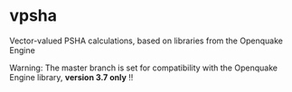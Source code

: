 # vpsha
Vector-valued PSHA calculations, based on libraries from the Openquake Engine

Warning: The master branch is set for compatibility with the Openquake Engine library, **version 3.7 only** !!
